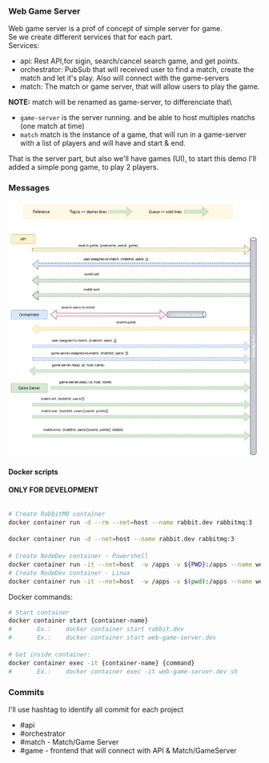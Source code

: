 ### Web Game Server
Web game server is a prof of concept of simple server for game.\
Se we create different services that for each part.\
Services:
- api: Rest API,for sigin, search/cancel search game, and get points. 
- orchestrator: PubSub that will received user to find a match, create the match and let it's play. Also will connect with the game-servers
- match: The match or game server, that will allow users to play the game.

**NOTE:** match will be renamed as game-server, to differenciate that\
- `game-server` is the server running. and be able to host multiples matchs (one match at time) 
- `match` match is the instance of a game, that will run in a game-server with a list of players and will have and start & end.

That is the server part, but also we'll have games (UI), to start this demo I'll added a simple pong game, to play 2 players.


### Messages
![Messages Workflow](/documents/messages-workflow.jpg)




#### Docker scripts

**ONLY FOR DEVELOPMENT**
```bash

# Create RabbitMQ container
docker container run -d --rm --net=host --name rabbit.dev rabbitmq:3

docker container run -d --net=host --name rabbit.dev rabbitmq:3

# Create NodeDev container - Powershell
docker container run -it --net=host  -w /apps -v ${PWD}:/apps --name web-game-server.dev node:current-alpine sh
# Create NodeDev container - Linux
docker container run -it --net=host  -w /apps -v $(pwd):/apps --name web-game-server.dev node:current-alpine sh
```
Docker commands:
```bash
# Start container 
docker container start {container-name}
#       Ex.:    docker container start rabbit.dev
#       Ex.:    docker container start web-game-server.dev

# Get inside container:
docker container exec -it {container-name} {command}
#       Ex.:    docker container exec -it web-game-server.dev sh
```


### Commits
I'll use hashtag to identify all commit for each project 
- #api
- #orchestrator
- #match            - Match/Game Server
- #game             - frontend that will connect with API & Match/GameServer